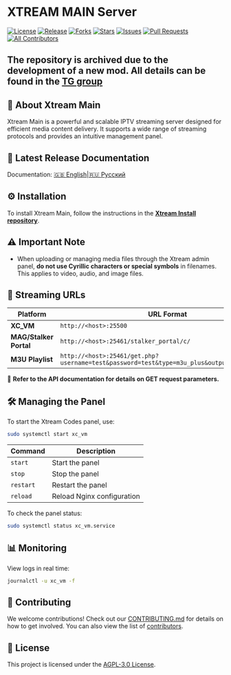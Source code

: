 # XTREAM MAIN Server

[![License](https://img.shields.io/github/license/Vateron-Media/Xtream_main)](LICENSE)
[![Release](https://img.shields.io/github/v/release/Vateron-Media/Xtream_main?label=Release&color=green)](https://github.com/Vateron-Media/Xtream_main/releases)
[![Forks](https://img.shields.io/github/forks/Vateron-Media/Xtream_main?style=flat)](https://github.com/Vateron-Media/Xtream_main/fork)
[![Stars](https://img.shields.io/github/stars/Vateron-Media/Xtream_main?style=flat)](https://github.com/Vateron-Media/Xtream_main/stargazers)
[![Issues](https://img.shields.io/github/issues/Vateron-Media/Xtream_main)](https://github.com/Vateron-Media/Xtream_main/issues)
[![Pull Requests](https://img.shields.io/github/issues-pr/Vateron-Media/Xtream_main)](https://github.com/Vateron-Media/Xtream_main/pulls)
[![All Contributors](https://img.shields.io/badge/all_contributors-2-orange.svg)](CONTRIBUTORS.md)

## The repository is archived due to the development of a new mod. All details can be found in the [TG group](https://t.me/+Z6pJHzrvrMEyMDYy)

## 📌 About Xtream Main

Xtream Main is a powerful and scalable IPTV streaming server designed for efficient media content delivery. It supports a wide range of streaming protocols and provides an intuitive management panel.

## 🚀 Latest Release Documentation

Documentation:
[🇬🇧 English](https://github.com/Vateron-Media/Xtream_main/blob/main/doc/en/main-page.md)|[🇷🇺 Русский](https://github.com/Vateron-Media/Xtream_main/blob/main/doc/ru/main-page.md)

## ⚙️ Installation
To install Xtream Main, follow the instructions in the **[Xtream Install repository](https://github.com/Vateron-Media/Xtream_install)**.

## ⚠️ Important Note
- When uploading or managing media files through the Xtream admin panel, **do not use Cyrillic characters or special symbols** in filenames. This applies to video, audio, and image files.

## 📡 Streaming URLs
| Platform | URL Format |
|----------|------------|
| **XC_VM** | `http://<host>:25500` |
| **MAG/Stalker Portal** | `http://<host>:25461/stalker_portal/c/` |
| **M3U Playlist** | `http://<host>:25461/get.php?username=test&password=test&type=m3u_plus&output=hls&key=live` |

📌 **Refer to the API documentation for details on GET request parameters.**

## 🛠️ Managing the Panel
To start the Xtream Codes panel, use:
```sh
sudo systemctl start xc_vm
```
| Command | Description |
|---------|------------|
| `start` | Start the panel |
| `stop` | Stop the panel |
| `restart` | Restart the panel |
| `reload` | Reload Nginx configuration |

To check the panel status:
```sh
sudo systemctl status xc_vm.service
```

## 📊 Monitoring
View logs in real time:
  ```sh
  journalctl -u xc_vm -f
  ```

## 🤝 Contributing
We welcome contributions! Check out our [CONTRIBUTING.md](CONTRIBUTING.md) for details on how to get involved.
You can also view the list of [contributors](CONTRIBUTORS.md).

## 📜 License
This project is licensed under the [AGPL-3.0 License](LICENSE).

